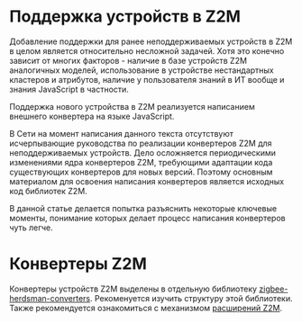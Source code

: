 # Поддержка устройств в Z2M #
Добавление поддержки для ранее неподдерживаемых устройств в Z2M в целом является относительно несложной задачей. Хотя это конечно зависит от многих факторов - наличие в базе устройств Z2M аналогичных моделей, использование в устройстве нестандартных кластеров и атрибутов, наличие у пользователя знаний в ИТ вообще и знания JavaScript в частности.

Поддержка нового устройства в Z2M реализуется написанием внешнего конвертера на языке JavaScript.

В Сети на момент написания данного текста отсутствуют исчерпывающие руководства по реализации конвертеров Z2M для неподдерживаемых устройств. Дело осложняется периодическими изменениями ядра конвертеров Z2M, требующими адаптации кода существующих конвертеров для новых версий. Поэтому основным материалом для освоения написания конвертеров является исходных код библиотек Z2M.

В данной статье делается попытка разъяснить некоторые ключевые моменты, понимание которых делает процесс написания конвертеров чуть легче.

# Конвертеры Z2M #
Конвертеры устройств Z2M выделены в отдельную библиотеку [zigbee-herdsman-converters](https://github.com/Koenkk/zigbee-herdsman-converters). Рекоменуется изучить структуру этой библиотеки. Также рекомендуется ознакомиться с механизмом [расширений Z2M](https://github.com/Koenkk/zigbee2mqtt/tree/master/lib/extension).

